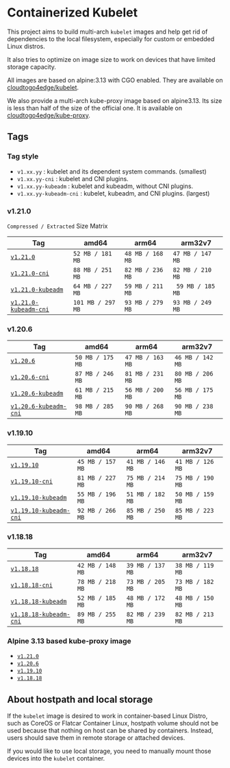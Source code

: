 # Containerized Kubelet

This project aims to build multi-arch `kubelet` images and help get rid of dependencies to the local filesystem,
especially for custom or embedded Linux distros. 

It also tries to optimize on image size to work on devices that have limited storage capacity.

All images are based on alpine:3.13 with CGO enabled. 
They are available on [cloudtogo4edge/kubelet](https://hub.docker.com/r/cloudtogo4edge/kubelet).

We also provide a multi-arch kube-proxy image based on alpine3.13. Its size is less than half of the size of the official one.
It is available on [cloudtogo4edge/kube-proxy](https://hub.docker.com/r/cloudtogo4edge/kube-proxy).

## Tags

### Tag style
* `v1.xx.yy` : kubelet and its dependent system commands. (smallest)
* `v1.xx.yy-cni` : kubelet and CNI plugins.
* `v1.xx.yy-kubeadm` : kubelet and kubeadm, without CNI plugins.
* `v1.xx.yy-kubeadm-cni` : kubelet, kubeadm, and CNI plugins. (largest)

### v1.21.0

`Compressed / Extracted` Size Matrix

| Tag | amd64 | arm64 | arm32v7 |
| --- | --- | --- | --- |
|[`v1.21.0`](https://hub.docker.com/layers/cloudtogo4edge/kubelet/v1.21.0/images/sha256-a4c25ac5eff6874d2e455b74d0e0537689b4d4b5b5ead9da4bdf8ae23890dd45?context=explore)| `52 MB / 181 MB`|`48 MB / 168 MB`|`47 MB / 147 MB`|
|[`v1.21.0-cni`](https://hub.docker.com/layers/cloudtogo4edge/kubelet/v1.21.0-cni/images/sha256-f75863a27cb816a303bf563070a3f82285b16c91c32873722721dfcf79dce050?context=explore)| `88 MB / 251 MB`|`82 MB / 236 MB`|`82 MB / 210 MB`|
|[`v1.21.0-kubeadm`](https://hub.docker.com/layers/cloudtogo4edge/kubelet/v1.21.0-kubeadm/images/sha256-6db0d153f779cba7bf399ac7730beeed595d3b55041fc6433299ec0fd50dde69?context=explore)| `64 MB / 227 MB`|`59 MB / 211 MB`|` 59 MB / 185 MB`|
|[`v1.21.0-kubeadm-cni`](https://hub.docker.com/layers/cloudtogo4edge/kubelet/v1.21.0-kubeadm-cni/images/sha256-937fd41dce829c40b73608cf16fcd2420aea2abc3aba254082c631fadf3af1c8?context=explore)| `101 MB / 297 MB`|`93 MB / 279 MB`|`93 MB / 249 MB`|

### v1.20.6

| Tag | amd64 | arm64 | arm32v7 |
| --- | --- | --- | --- |
|[`v1.20.6`](https://hub.docker.com/layers/cloudtogo4edge/kubelet/v1.20.6/images/sha256-ea9aaa325037cde19b1ba76bdcba25e5fca6825d9a590a51a527f16dd72fff05?context=explore)| `50 MB / 175 MB`|`47 MB / 163 MB`|`46 MB / 142 MB`|
|[`v1.20.6-cni`](https://hub.docker.com/layers/cloudtogo4edge/kubelet/v1.20.6-cni/images/sha256-a30a81d19fa39912a8a039c52d311e0865fc423c3707a5b377a191256dc7dc8d?context=explore)| `87 MB / 246 MB`|`81 MB / 231 MB`|`80 MB / 206 MB`|
|[`v1.20.6-kubeadm`](https://hub.docker.com/layers/cloudtogo4edge/kubelet/v1.20.6-kubeadm/images/sha256-d05f274c51cd7505d2979ac0a54683a03d30e98ac249cecf365e50e7ad5379b3?context=explore)| `61 MB / 215 MB`|`56 MB / 200 MB`|`56 MB / 175 MB`|
|[`v1.20.6-kubeadm-cni`](https://hub.docker.com/layers/cloudtogo4edge/kubelet/v1.20.6-kubeadm-cni/images/sha256-23922e7cd76f8b30cb90853ac6395fc80f13e55a71711874f0adec35955af191?context=explore)| `98 MB / 285 MB`|`90 MB / 268 MB`|`90 MB / 238 MB`|

### v1.19.10

| Tag | amd64 | arm64 | arm32v7 |
| --- | --- | --- | --- |
|[`v1.19.10`](https://hub.docker.com/layers/cloudtogo4edge/kubelet/v1.19.10/images/sha256-ed29b3f97851acbf5345937a8e63ef35d9fd30b46eb7df53cefcad7fd7d75a17?context=explore)| `45 MB / 157 MB`|`41 MB / 146 MB`|`41 MB / 126 MB`|
|[`v1.19.10-cni`](https://hub.docker.com/layers/cloudtogo4edge/kubelet/v1.19.10-cni/images/sha256-034f452ba4bfb9c1cf92ff3f15688990ffefa5bdc2b86d1ccafc517dbbbab21d?context=explore)| `81 MB / 227 MB`|`75 MB / 214 MB`|`75 MB / 190 MB`|
|[`v1.19.10-kubeadm`](https://hub.docker.com/layers/cloudtogo4edge/kubelet/v1.19.10-kubeadm/images/sha256-5959d7c9751346bcc009df494b2f7efd8b77a845792a84ff5f9d3bb6f7210bc4?context=explore)| `55 MB / 196 MB`|`51 MB / 182 MB`|`50 MB / 159 MB`|
|[`v1.19.10-kubeadm-cni`](https://hub.docker.com/layers/cloudtogo4edge/kubelet/v1.19.10-kubeadm-cni/images/sha256-4a5d2fe1f6c6ff429d067f8f2d3b7e2233f864080bd10592434d455cb3a3da85?context=explore)| `92 MB / 266 MB`|`85 MB / 250 MB`|`85 MB / 223 MB`|

### v1.18.18

| Tag | amd64 | arm64 | arm32v7 |
| --- | --- | --- | --- |
|[`v1.18.18`](https://hub.docker.com/layers/cloudtogo4edge/kubelet/v1.18.18/images/sha256-7cbdca791c6d9c2e0e5e95197754fa904174de7f3fc7dcec5445f5370c6ff967?context=explore)| `42 MB / 148 MB`|`39 MB / 137 MB`|`38 MB / 119 MB`|
|[`v1.18.18-cni`](https://hub.docker.com/layers/cloudtogo4edge/kubelet/v1.18.18-cni/images/sha256-dd69f5b4e6da9aa380dc0f2efbe11b4dd6773ab76fc7a1aebe61d283a1c2b3b3?context=explore)| `78 MB / 218 MB`|`73 MB / 205 MB`|`73 MB / 182 MB`|
|[`v1.18.18-kubeadm`](https://hub.docker.com/layers/cloudtogo4edge/kubelet/v1.18.18-kubeadm/images/sha256-3694400e7f1cd6dd55a9270b5a73e6f6d6478665e2a6ca61b40e692dcc59d4ad?context=explore)| `52 MB / 185 MB`|`48 MB / 172 MB`|`48 MB / 150 MB`|
|[`v1.18.18-kubeadm-cni`](https://hub.docker.com/layers/cloudtogo4edge/kubelet/v1.18.18-kubeadm-cni/images/sha256-d5e61b8685fd65c1c33350c565643a1fead0615deb4efd1ae0550c4035c71bd2?context=explore)| `89 MB / 255 MB`|`82 MB / 239 MB`|`82 MB / 213 MB`|

### Alpine 3.13 based kube-proxy image

* [`v1.21.0`](https://hub.docker.com/layers/cloudtogo4edge/kube-proxy/v1.21.0/images/sha256-358cee430c3d6716d0e6998367e504601c110a05f0fdb4214cad86b0503f2fd5?context=repo)
* [`v1.20.6`](https://hub.docker.com/layers/cloudtogo4edge/kube-proxy/v1.20.6/images/sha256-34e7ff7a9731feb2b2650a543f21a94079f572836d5b6536cb7003bcc5d1532b?context=repo)
* [`v1.19.10`](https://hub.docker.com/layers/cloudtogo4edge/kube-proxy/v1.19.10/images/sha256-c814d18df1e2c49affe68b1304d0749073901053e2eb19c257e58e2acd956262?context=repo)
* [`v1.18.18`](https://hub.docker.com/layers/cloudtogo4edge/kube-proxy/v1.18.18/images/sha256-e09a0c471568f3e622d0200b6f790fa5c50cf76897a5e0715ac11cac6b36be70?context=repo)

## About hostpath and local storage
If the `kubelet` image is desired to work in container-based Linux Distro, such as CoreOS or Flatcar Container Linux, 
hostpath volume should not be used because that nothing on host can be shared by containers. 
Instead, users should save them in remote storage or attached devices.

If you would like to use local storage, you need to manually mount those devices into the `kubelet` container.
